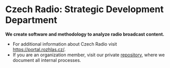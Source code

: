 # Czech Radio: Strategic Development Department

**We create software and methodology to analyze radio broadcast content.**

- For additional information about Czech Radio visit https://portal.rozhlas.cz/.
- If you are an organization member, visit our private [repository](https://github.com/czech-radio/organization/), where we document all internal processes. 
